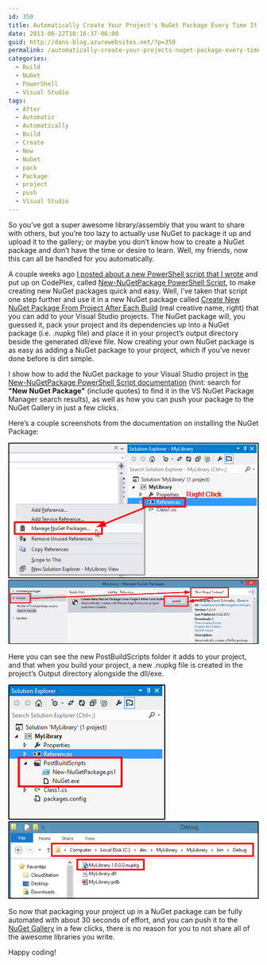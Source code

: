 ```yaml
---
id: 350
title: Automatically Create Your Project's NuGet Package Every Time It Builds, Via NuGet
date: 2013-06-22T10:16:37-06:00
guid: http://dans-blog.azurewebsites.net/?p=350
permalink: /automatically-create-your-projects-nuget-package-every-time-it-builds-via-nuget/
categories:
  - Build
  - NuGet
  - PowerShell
  - Visual Studio
tags:
  - After
  - Automatic
  - Automatically
  - Build
  - Create
  - New
  - NuGet
  - pack
  - Package
  - project
  - push
  - Visual Studio
---
```


So you’ve got a super awesome library/assembly that you want to share with others, but you’re too lazy to actually use NuGet to package it up and upload it to the gallery; or maybe you don’t know how to create a NuGet package and don’t have the time or desire to learn. Well, my friends, now this can all be handled for you automatically.

A couple weeks ago [I posted about a new PowerShell script that I wrote](http://dans-blog.azurewebsites.net/create-and-publish-your-nuget-package-in-one-click-with-the-new-nugetpackage-powershell-script/) and put up on CodePlex, called [New-NuGetPackage PowerShell Script](https://newnugetpackage.codeplex.com/), to make creating new NuGet packages quick and easy. Well, I’ve taken that script one step further and use it in a new NuGet package called [Create New NuGet Package From Project After Each Build](https://nuget.org/packages/CreateNewNuGetPackageFromProjectAfterEachBuild/) (real creative name, right) that you can add to your Visual Studio projects. The NuGet package will, you guessed it, pack your project and its dependencies up into a NuGet package (i.e. .nupkg file) and place it in your project’s output directory beside the generated dll/exe file. Now creating your own NuGet package is as easy as adding a NuGet package to your project, which if you’ve never done before is dirt simple.

I show how to add the NuGet package to your Visual Studio project in [the New-NuGetPackage PowerShell Script documentation](https://newnugetpackage.codeplex.com/wikipage?title=NuGet%20Package%20To%20Create%20A%20NuGet%20Package%20From%20Your%20Project%20After%20Every%20Build) (hint: search for __"New NuGet Package"__ (include quotes) to find it in the VS NuGet Package Manager search results), as well as how you can push your package to the NuGet Gallery in just a few clicks.

Here’s a couple screenshots from the documentation on installing the NuGet Package:

![Navigate To Manage NuGet Packages](/assets/Posts/2013/06/NavigateToManageNugetPackages.png) ![Install NuGet Package From Package Manager](/assets/Posts/2013/06/InstallNuGetPackageFromPackageManager.png)

Here you can see the new PostBuildScripts folder it adds to your project, and that when you build your project, a new .nupkg file is created in the project’s Output directory alongside the dll/exe.

![Files Added To Project](/assets/Posts/2013/06/FilesAddedToProject.png) ![NuGet Package In Output Directory"](/assets/Posts/2013/06/NuGetPackageInOutputDirectory.png)

So now that packaging your project up in a NuGet package can be fully automated with about 30 seconds of effort, and you can push it to the [NuGet Gallery](https://nuget.org/) in a few clicks, there is no reason for you to not share all of the awesome libraries you write.

Happy coding!

